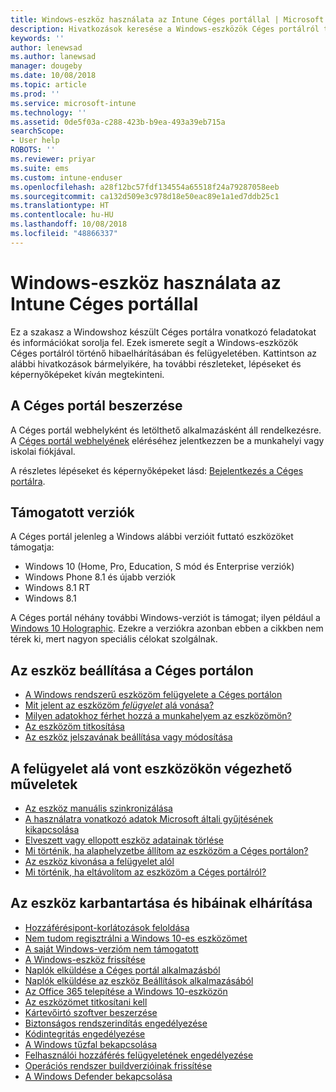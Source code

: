 ```yaml
---
title: Windows-eszköz használata az Intune Céges portállal | Microsoft Docs
description: Hivatkozások keresése a Windows-eszközök Céges portálról történő hibaelhárításához vagy felügyeletéhez
keywords: ''
author: lenewsad
ms.author: lanewsad
manager: dougeby
ms.date: 10/08/2018
ms.topic: article
ms.prod: ''
ms.service: microsoft-intune
ms.technology: ''
ms.assetid: 0de5f03a-c288-423b-b9ea-493a39eb715a
searchScope:
- User help
ROBOTS: ''
ms.reviewer: priyar
ms.suite: ems
ms.custom: intune-enduser
ms.openlocfilehash: a28f12bc57fdf134554a65518f24a79287058eeb
ms.sourcegitcommit: ca132d509e3c978d18e50eac89e1a1ed7ddb25c1
ms.translationtype: HT
ms.contentlocale: hu-HU
ms.lasthandoff: 10/08/2018
ms.locfileid: "48866337"
---
```

# <a name="using-your-windows-device-with-intune-company-portal"></a>Windows-eszköz használata az Intune Céges portállal

Ez a szakasz a Windowshoz készült Céges portálra vonatkozó feladatokat és információkat sorolja fel. Ezek ismerete segít a Windows-eszközök Céges portálról történő hibaelhárításában és felügyeletében. Kattintson az alábbi hivatkozások bármelyikére, ha további részleteket, lépéseket és képernyőképeket kíván megtekinteni.  

## <a name="how-to-get-company-portal"></a>A Céges portál beszerzése
A Céges portál webhelyként és letölthető alkalmazásként áll rendelkezésre. A [Céges portál webhelyének](https://go.microsoft.com/fwlink/?linkid=2010980) eléréséhez jelentkezzen be a munkahelyi vagy iskolai fiókjával.  

A részletes lépéseket és képernyőképeket lásd: [Bejelentkezés a Céges portálra](https://docs.microsoft.com/intune-user-help/sign-in-to-the-company-portal).

## <a name="supported-versions"></a>Támogatott verziók

A Céges portál jelenleg a Windows alábbi verzióit futtató eszközöket támogatja:

* Windows 10 (Home, Pro, Education, S mód és Enterprise verziók)
* Windows Phone 8.1 és újabb verziók
* Windows 8.1 RT
* Windows 8.1

A Céges portál néhány további Windows-verziót is támogat; ilyen például a [Windows 10 Holographic](https://www.microsoft.com/hololens). Ezekre a verziókra azonban ebben a cikkben nem térek ki, mert nagyon speciális célokat szolgálnak.

## <a name="set-up-your-device-in-the-company-portal"></a>Az eszköz beállítása a Céges portálon
- [A Windows rendszerű eszközöm felügyelete a Céges portálon](enroll-your-device-in-intune-windows.md)
- [Mit jelent az eszközöm *felügyelet* alá vonása?](what-happens-if-you-install-the-company-portal-app-and-enroll-your-device-in-intune-windows.md)
- [Milyen adatokhoz férhet hozzá a munkahelyem az eszközömön?](what-info-can-your-company-see-when-you-enroll-your-device-in-intune.md)
- [Az eszközöm titkosítása](encrypt-your-device-windows.md)
- [Az eszköz jelszavának beállítása vagy módosítása](set-or-change-your-password-windows.md)

## <a name="things-you-can-do-after-your-device-is-enrolled-in-management"></a>A felügyelet alá vont eszközökön végezhető műveletek
- [Az eszköz manuális szinkronizálása](sync-your-device-manually-windows.md)
- [A használatra vonatkozó adatok Microsoft általi gyűjtésének kikapcsolása](turn-off-microsoft-usage-data-collection-windows.md)
- [Elveszett vagy ellopott eszköz adatainak törlése](reset-erase-your-device-cpwebsite.md)
- [Mi történik, ha alaphelyzetbe állítom az eszközöm a Céges portálon?](what-happens-if-you-reset-your-device-using-the-company-portal-windows.md)
- [Az eszköz kivonása a felügyelet alól](unenroll-your-device-from-intune-windows.md)
- [Mi történik, ha eltávolítom az eszközöm a Céges portálról?](what-happens-if-you-unenroll-your-device-from-intune-windows.md)

## <a name="troubleshoot-and-maintain-your-device"></a>Az eszköz karbantartása és hibáinak elhárítása
* [Hozzáférésipont-korlátozások feloldása](resolve-access-point-restrictions.md)
* [Nem tudom regisztrálni a Windows 10-es eszközömet](troubleshoot-your-windows-10-device-windows.md)
* [A saját Windows-verzióm nem támogatott](your-windows-version-isnt-yet-supported.md)
* [A Windows-eszköz frissítése](you-need-to-update-your-windows-device.md)
* [Naplók elküldése a Céges portál alkalmazásból](send-logs-to-your-it-admin-cp-windows.md)
* [Naplók elküldése az eszköz Beállítások alkalmazásából](send-logs-to-your-it-admin-settings-windows.md)
* [Az Office 365 telepítése a Windows 10-eszközön](install-office-windows.md)
* [Az eszközömet titkosítani kell](you-need-to-enable-windows-encryption.md)
* [Kártevőirtó szoftver beszerzése](your-device-needs-antimalware-software.md)
* [Biztonságos rendszerindítás engedélyezése](you-need-to-enable-secure-boot-windows.md)
* [Kódintegritás engedélyezése](you-need-to-enable-code-integrity.md)
* [A Windows tűzfal bekapcsolása](you-need-to-enable-defender-firewall-windows.md)
* [Felhasználói hozzáférés felügyeletének engedélyezése](you-need-to-enable-uac-windows.md)
* [Operációs rendszer buildverzióinak frissítése](you-need-to-update-os-build-version-windows.md)
* [A Windows Defender bekapcsolása](turn-on-defender-windows.md)
